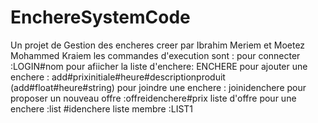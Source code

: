 # EnchereSystemCode
Un projet de Gestion des encheres creer par Ibrahim Meriem et Moetez Mohammed Kraiem
les commandes d'execution sont :
pour connecter :LOGIN#nom
pour afiicher la liste d'enchere: ENCHERE
pour ajouter une enchere : add#prixinitiale#heure#descriptionproduit (add#float#heure#string)
pour joindre  une enchere : joinidenchere
pour proposer un nouveau  offre :offreidenchere#prix
liste d'offre pour une enchere :list #idenchere
liste membre :LIST1
